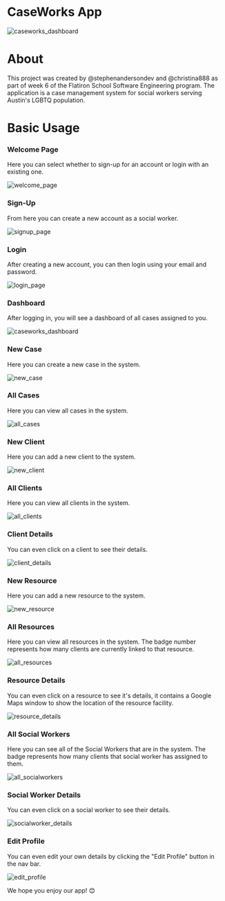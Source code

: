 CaseWorks App 
========================

![caseworks_dashboard](https://github.com/stephenandersondev/caseworks-app/blob/master/app/assets/images/dashboard.png?raw=true)

# About

This project was created by @stephenandersondev and @christina888 as part of week 6 of the Flatiron School Software Engineering program. The application is a case management system for social workers serving Austin's LGBTQ population. 

# Basic Usage

### Welcome Page
Here you can select whether to sign-up for an account or login with an existing one.

![welcome_page](https://github.com/stephenandersondev/caseworks-app/blob/master/app/assets/images/welcome.png?raw=true)

### Sign-Up
From here you can create a new account as a social worker.

![signup_page](https://github.com/stephenandersondev/caseworks-app/blob/master/app/assets/images/signup.png?raw=true)

### Login
After creating a new account, you can then login using your email and password.

![login_page](https://github.com/stephenandersondev/caseworks-app/blob/master/app/assets/images/login.png?raw=true)

### Dashboard
After logging in, you will see a dashboard of all cases assigned to you.

![caseworks_dashboard](https://github.com/stephenandersondev/caseworks-app/blob/master/app/assets/images/dashboard.png?raw=true)

### New Case
Here you can create a new case in the system.

![new_case](https://github.com/stephenandersondev/caseworks-app/blob/master/app/assets/images/new_case.png?raw=true)

### All Cases
Here you can view all cases in the system.

![all_cases](https://github.com/stephenandersondev/caseworks-app/blob/master/app/assets/images/all_cases.png?raw=true)

### New Client
Here you can add a new client to the system.

![new_client](https://github.com/stephenandersondev/caseworks-app/blob/master/app/assets/images/new_client.png?raw=true)

### All Clients
Here you can view all clients in the system.

![all_clients](https://github.com/stephenandersondev/caseworks-app/blob/master/app/assets/images/all_clients.png?raw=true)

### Client Details
You can even click on a client to see their details.

![client_details](https://github.com/stephenandersondev/caseworks-app/blob/master/app/assets/images/client_details.png?raw=true)

### New Resource
Here you can add a new resource to the system.

![new_resource](https://github.com/stephenandersondev/caseworks-app/blob/master/app/assets/images/new_resource.png?raw=true)

### All Resources
Here you can view all resources in the system. The badge number represents how many clients are currently linked to that resource.

![all_resources](https://github.com/stephenandersondev/caseworks-app/blob/master/app/assets/images/all_resources.png?raw=true)

### Resource Details
You can even click on a resource to see it's details, it contains a Google Maps window to show the location of the resource facility.

![resource_details](https://github.com/stephenandersondev/caseworks-app/blob/master/app/assets/images/resource_details.png?raw=true)

### All Social Workers
Here you can see all of the Social Workers that are in the system. The badge represents how many clients that social worker has assigned to them.

![all_socialworkers](https://github.com/stephenandersondev/caseworks-app/blob/master/app/assets/images/all_social_workers.png?raw=true)

### Social Worker Details
You can even click on a social worker to see their details.

![socialworker_details](https://github.com/stephenandersondev/caseworks-app/blob/master/app/assets/images/social_worker_details.png?raw=true)

### Edit Profile
You can even edit your own details by clicking the "Edit Profile" button in the nav bar.

![edit_profile](https://github.com/stephenandersondev/caseworks-app/blob/master/app/assets/images/edit_profile.png?raw=true)

We hope you enjoy our app! 😊